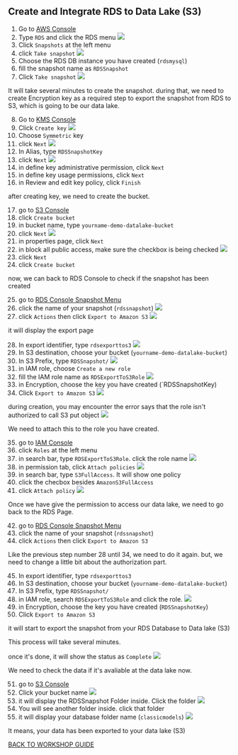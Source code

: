 ## Create and Integrate RDS to Data Lake (S3)

1. Go to [AWS Console](https://console.aws.amazon.com/console/home?region=us-east-1#)
2. Type `RDS` and click the RDS menu
    ![](../../images/DLAndDWH/IntegrateRDStoDataLake/2.png)
3. Click `Snapshots` at the left menu
4. click `Take snapshot`
    ![](../../images/DLAndDWH/IntegrateRDStoDataLake/4.png)
5. Choose the RDS DB instance you have created (`rdsmysql`)
6. fill the snapshot name as `RDSSnapshot`
7. Click `Take snapshot`
    ![](../../images/DLAndDWH/IntegrateRDStoDataLake/7.png)

It will take several minutes to create the snapshot. during that, we need to create Encryption key as a required step to export the snapshot from RDS to S3, which is going to be our data lake.

8. Go to [KMS Console](https://console.aws.amazon.com/kms/home?region=us-east-1#/kms/keys)
9. Click `Create key`
    ![](../../images/DLAndDWH/IntegrateRDStoDataLake/9.png)
10. Choose `Symmetric` key
11. click `Next`
    ![](../../images/DLAndDWH/IntegrateRDStoDataLake/11.png)
12. In Alias, type `RDSSnapshotKey`
13. click `Next`
    ![](../../images/DLAndDWH/IntegrateRDStoDataLake/13.png)
14. in define key administrative permission, click `Next`
15. in define key usage permissions, click `Next`
16. in Review and edit key policy, click `Finish`

after creating key, we need to create the bucket.

17. go to [S3 Console](https://s3.console.aws.amazon.com/s3/home?region=us-east-1#)
18. click `Create bucket`
19. in bucket name, type `yourname-demo-datalake-bucket`
20. click `Next`
    ![](../../images/DLAndDWH/IntegrateRDStoDataLake/20.png)
21. in properties page, click `Next`
22. in block all public access, make sure the checkbox is being checked
    ![](../../images/DLAndDWH/IntegrateRDStoDataLake/22.png)
23. click `Next`
24. click `Create bucket`

now, we can back to RDS Console to check if the snapshot has been created

25. go to [RDS Console Snapshot Menu](https://console.aws.amazon.com/rds/home?region=us-east-1#snapshots-list:)
26. click the name of your snapshot (`rdssnapshot`)
    ![](../../images/DLAndDWH/IntegrateRDStoDataLake/26.png)
27. click `Actions` then click `Export to Amazon S3`
    ![](../../images/DLAndDWH/IntegrateRDStoDataLake/27.png)

it will display the export page

28. In export identifier, type `rdsexporttos3`
    ![](../../images/DLAndDWH/IntegrateRDStoDataLake/28.png)
29. In S3 destination, choose your bucket (`yourname-demo-datalake-bucket`)
30. In S3 Prefix, type `RDSSnapshot/`
    ![](../../images/DLAndDWH/IntegrateRDStoDataLake/30.png)
31. in IAM role, choose `Create a new role`
32. fill the IAM role name as `RDSExportToS3Role`
    ![](../../images/DLAndDWH/IntegrateRDStoDataLake/32.png)
33. in Encryption, choose the key you have created (`RDSSnapshotKey)
34. Click `Export to Amazon S3`
    ![](../../images/DLAndDWH/IntegrateRDStoDataLake/34.png)

during creation, you may encounter the error says that the role isn't authorized to call S3 put object
    ![](../../images/DLAndDWH/IntegrateRDStoDataLake/34-2.png)

We need to attach this to the role you have created.

35. go to [IAM Console](https://console.aws.amazon.com/iam/home?region=us-east-1)
36. click `Roles` at the left menu
37. in search bar, type `RDSExportToS3Role`. click the role name
    ![](../../images/DLAndDWH/IntegrateRDStoDataLake/37.png)
38. in permission tab, click `Attach policies`
    ![](../../images/DLAndDWH/IntegrateRDStoDataLake/38.png)
39. in search bar, type `S3FullAccess`. It will show one policy
40. click the checbox besides `AmazonS3FullAccess`
41. click `Attach policy`
    ![](../../images/DLAndDWH/IntegrateRDStoDataLake/41.png)

Once we have give the permission to access our data lake, we need to go back to the RDS Page.

42. go to [RDS Console Snapshot Menu](https://console.aws.amazon.com/rds/home?region=us-east-1#snapshots-list:)
43. click the name of your snapshot (`rdssnapshot`)
44. click `Actions` then click `Export to Amazon S3`

Like the previous step number 28 until 34, we need to do it again. but, we need to change a little bit about the authorization part.

45. In export identifier, type `rdsexporttos3`
46. In S3 destination, choose your bucket (`yourname-demo-datalake-bucket`)
47. In S3 Prefix, type `RDSSnapshot/`
48. in IAM role, search `RDSExportToS3Role` and click the role.
    ![](../../images/DLAndDWH/IntegrateRDStoDataLake/48.png)
49. in Encryption, choose the key you have created (`RDSSnapshotKey`)
50. Click `Export to Amazon S3`

it will start to export the snapshot from your RDS Database to Data lake (S3)

This process will take several minutes. 

once it's done, it will show the status as `Complete`
    ![](../../images/DLAndDWH/IntegrateRDStoDataLake/50.png)

We need to check the data if it's avaliable at the data lake now.

51. go to [S3 Console](https://s3.console.aws.amazon.com/s3/home?region=us-east-1#)
52. Click your bucket name
    ![](../../images/DLAndDWH/IntegrateRDStoDataLake/52.png)
53. it will display the RDSSnapshot Folder inside. Click the folder
    ![](../../images/DLAndDWH/IntegrateRDStoDataLake/53.png)
54. You will see another folder inside. click that folder
55. it will display your database folder name (`classicmodels`)
    ![](../../images/DLAndDWH/IntegrateRDStoDataLake/55.png)

It means, your data has been exported to your data lake (S3)

[BACK TO WORKSHOP GUIDE](../../README.md)